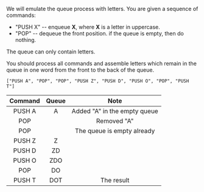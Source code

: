 We will emulate the queue process with letters. You are given a sequence of commands:

- "PUSH X" -- enqueue **X**, where **X** is a letter in uppercase.
- "POP" -- dequeue the front position. if the queue is empty, then do nothing.

The queue can only contain letters.

You should process all commands and assemble letters 
which remain in the queue in one word from the front to the back of the queue.

`["PUSH A", "POP", "POP", "PUSH Z", "PUSH D", "PUSH O", "POP", "PUSH T"]`

| Command | Queue | Note
|:-------:|:-----:|:----:
| PUSH A  | A     | Added "A" in the empty queue
| POP     |       | Removed "A"
| POP     |       | The queue is empty already
| PUSH Z  | Z     |
| PUSH D  | ZD    |
| PUSH O  | ZDO   |
| POP     | DO    |
| PUSH T  | DOT   | The result
